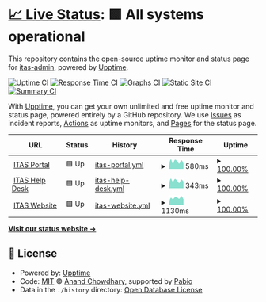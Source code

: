 # [📈 Live Status](https://itas-admin.github.io/upptime): <!--live status--> **🟩 All systems operational**

This repository contains the open-source uptime monitor and status page for [itas-admin](https:..www,itas,ca), powered by [Upptime](https://github.com/upptime/upptime).

[![Uptime CI](https://github.com/itas-admin/upptime/workflows/Uptime%20CI/badge.svg)](https://github.com/itas-admin/upptime/actions?query=workflow%3A%22Uptime+CI%22)
[![Response Time CI](https://github.com/itas-admin/upptime/workflows/Response%20Time%20CI/badge.svg)](https://github.com/itas-admin/upptime/actions?query=workflow%3A%22Response+Time+CI%22)
[![Graphs CI](https://github.com/itas-admin/upptime/workflows/Graphs%20CI/badge.svg)](https://github.com/itas-admin/upptime/actions?query=workflow%3A%22Graphs+CI%22)
[![Static Site CI](https://github.com/itas-admin/upptime/workflows/Static%20Site%20CI/badge.svg)](https://github.com/itas-admin/upptime/actions?query=workflow%3A%22Static+Site+CI%22)
[![Summary CI](https://github.com/itas-admin/upptime/workflows/Summary%20CI/badge.svg)](https://github.com/itas-admin/upptime/actions?query=workflow%3A%22Summary+CI%22)

With [Upptime](https://upptime.js.org), you can get your own unlimited and free uptime monitor and status page, powered entirely by a GitHub repository. We use [Issues](https://github.com/itas-admin/upptime/issues) as incident reports, [Actions](https://github.com/itas-admin/upptime/actions) as uptime monitors, and [Pages](https://itas-admin.github.io/upptime) for the status page.

<!--start: status pages-->
<!-- This summary is generated by Upptime (https://github.com/upptime/upptime) -->
<!-- Do not edit this manually, your changes will be overwritten -->
<!-- prettier-ignore -->
| URL | Status | History | Response Time | Uptime |
| --- | ------ | ------- | ------------- | ------ |
| <img alt="" src="https://icons.duckduckgo.com/ip3/portal.itas.ca.ico" height="13"> [ITAS Portal](https://portal.itas.ca) | 🟩 Up | [itas-portal.yml](https://github.com/itas-admin/upptime/commits/HEAD/history/itas-portal.yml) | <details><summary><img alt="Response time graph" src="./graphs/itas-portal/response-time-week.png" height="20"> 580ms</summary><br><a href="https://itas-admin.github.io/upptime/history/itas-portal"><img alt="Response time 683" src="https://img.shields.io/endpoint?url=https%3A%2F%2Fraw.githubusercontent.com%2Fitas-admin%2Fupptime%2FHEAD%2Fapi%2Fitas-portal%2Fresponse-time.json"></a><br><a href="https://itas-admin.github.io/upptime/history/itas-portal"><img alt="24-hour response time 416" src="https://img.shields.io/endpoint?url=https%3A%2F%2Fraw.githubusercontent.com%2Fitas-admin%2Fupptime%2FHEAD%2Fapi%2Fitas-portal%2Fresponse-time-day.json"></a><br><a href="https://itas-admin.github.io/upptime/history/itas-portal"><img alt="7-day response time 580" src="https://img.shields.io/endpoint?url=https%3A%2F%2Fraw.githubusercontent.com%2Fitas-admin%2Fupptime%2FHEAD%2Fapi%2Fitas-portal%2Fresponse-time-week.json"></a><br><a href="https://itas-admin.github.io/upptime/history/itas-portal"><img alt="30-day response time 605" src="https://img.shields.io/endpoint?url=https%3A%2F%2Fraw.githubusercontent.com%2Fitas-admin%2Fupptime%2FHEAD%2Fapi%2Fitas-portal%2Fresponse-time-month.json"></a><br><a href="https://itas-admin.github.io/upptime/history/itas-portal"><img alt="1-year response time 683" src="https://img.shields.io/endpoint?url=https%3A%2F%2Fraw.githubusercontent.com%2Fitas-admin%2Fupptime%2FHEAD%2Fapi%2Fitas-portal%2Fresponse-time-year.json"></a></details> | <details><summary><a href="https://itas-admin.github.io/upptime/history/itas-portal">100.00%</a></summary><a href="https://itas-admin.github.io/upptime/history/itas-portal"><img alt="All-time uptime 99.10%" src="https://img.shields.io/endpoint?url=https%3A%2F%2Fraw.githubusercontent.com%2Fitas-admin%2Fupptime%2FHEAD%2Fapi%2Fitas-portal%2Fuptime.json"></a><br><a href="https://itas-admin.github.io/upptime/history/itas-portal"><img alt="24-hour uptime 100.00%" src="https://img.shields.io/endpoint?url=https%3A%2F%2Fraw.githubusercontent.com%2Fitas-admin%2Fupptime%2FHEAD%2Fapi%2Fitas-portal%2Fuptime-day.json"></a><br><a href="https://itas-admin.github.io/upptime/history/itas-portal"><img alt="7-day uptime 100.00%" src="https://img.shields.io/endpoint?url=https%3A%2F%2Fraw.githubusercontent.com%2Fitas-admin%2Fupptime%2FHEAD%2Fapi%2Fitas-portal%2Fuptime-week.json"></a><br><a href="https://itas-admin.github.io/upptime/history/itas-portal"><img alt="30-day uptime 99.95%" src="https://img.shields.io/endpoint?url=https%3A%2F%2Fraw.githubusercontent.com%2Fitas-admin%2Fupptime%2FHEAD%2Fapi%2Fitas-portal%2Fuptime-month.json"></a><br><a href="https://itas-admin.github.io/upptime/history/itas-portal"><img alt="1-year uptime 99.10%" src="https://img.shields.io/endpoint?url=https%3A%2F%2Fraw.githubusercontent.com%2Fitas-admin%2Fupptime%2FHEAD%2Fapi%2Fitas-portal%2Fuptime-year.json"></a></details>
| <img alt="" src="https://icons.duckduckgo.com/ip3/help.itas.ca.ico" height="13"> [ITAS Help Desk](https://help.itas.ca) | 🟩 Up | [itas-help-desk.yml](https://github.com/itas-admin/upptime/commits/HEAD/history/itas-help-desk.yml) | <details><summary><img alt="Response time graph" src="./graphs/itas-help-desk/response-time-week.png" height="20"> 343ms</summary><br><a href="https://itas-admin.github.io/upptime/history/itas-help-desk"><img alt="Response time 428" src="https://img.shields.io/endpoint?url=https%3A%2F%2Fraw.githubusercontent.com%2Fitas-admin%2Fupptime%2FHEAD%2Fapi%2Fitas-help-desk%2Fresponse-time.json"></a><br><a href="https://itas-admin.github.io/upptime/history/itas-help-desk"><img alt="24-hour response time 301" src="https://img.shields.io/endpoint?url=https%3A%2F%2Fraw.githubusercontent.com%2Fitas-admin%2Fupptime%2FHEAD%2Fapi%2Fitas-help-desk%2Fresponse-time-day.json"></a><br><a href="https://itas-admin.github.io/upptime/history/itas-help-desk"><img alt="7-day response time 343" src="https://img.shields.io/endpoint?url=https%3A%2F%2Fraw.githubusercontent.com%2Fitas-admin%2Fupptime%2FHEAD%2Fapi%2Fitas-help-desk%2Fresponse-time-week.json"></a><br><a href="https://itas-admin.github.io/upptime/history/itas-help-desk"><img alt="30-day response time 384" src="https://img.shields.io/endpoint?url=https%3A%2F%2Fraw.githubusercontent.com%2Fitas-admin%2Fupptime%2FHEAD%2Fapi%2Fitas-help-desk%2Fresponse-time-month.json"></a><br><a href="https://itas-admin.github.io/upptime/history/itas-help-desk"><img alt="1-year response time 428" src="https://img.shields.io/endpoint?url=https%3A%2F%2Fraw.githubusercontent.com%2Fitas-admin%2Fupptime%2FHEAD%2Fapi%2Fitas-help-desk%2Fresponse-time-year.json"></a></details> | <details><summary><a href="https://itas-admin.github.io/upptime/history/itas-help-desk">100.00%</a></summary><a href="https://itas-admin.github.io/upptime/history/itas-help-desk"><img alt="All-time uptime 93.76%" src="https://img.shields.io/endpoint?url=https%3A%2F%2Fraw.githubusercontent.com%2Fitas-admin%2Fupptime%2FHEAD%2Fapi%2Fitas-help-desk%2Fuptime.json"></a><br><a href="https://itas-admin.github.io/upptime/history/itas-help-desk"><img alt="24-hour uptime 100.00%" src="https://img.shields.io/endpoint?url=https%3A%2F%2Fraw.githubusercontent.com%2Fitas-admin%2Fupptime%2FHEAD%2Fapi%2Fitas-help-desk%2Fuptime-day.json"></a><br><a href="https://itas-admin.github.io/upptime/history/itas-help-desk"><img alt="7-day uptime 100.00%" src="https://img.shields.io/endpoint?url=https%3A%2F%2Fraw.githubusercontent.com%2Fitas-admin%2Fupptime%2FHEAD%2Fapi%2Fitas-help-desk%2Fuptime-week.json"></a><br><a href="https://itas-admin.github.io/upptime/history/itas-help-desk"><img alt="30-day uptime 100.00%" src="https://img.shields.io/endpoint?url=https%3A%2F%2Fraw.githubusercontent.com%2Fitas-admin%2Fupptime%2FHEAD%2Fapi%2Fitas-help-desk%2Fuptime-month.json"></a><br><a href="https://itas-admin.github.io/upptime/history/itas-help-desk"><img alt="1-year uptime 93.76%" src="https://img.shields.io/endpoint?url=https%3A%2F%2Fraw.githubusercontent.com%2Fitas-admin%2Fupptime%2FHEAD%2Fapi%2Fitas-help-desk%2Fuptime-year.json"></a></details>
| <img alt="" src="https://icons.duckduckgo.com/ip3/www.itas.ca.ico" height="13"> [ITAS Website](https://www.itas.ca) | 🟩 Up | [itas-website.yml](https://github.com/itas-admin/upptime/commits/HEAD/history/itas-website.yml) | <details><summary><img alt="Response time graph" src="./graphs/itas-website/response-time-week.png" height="20"> 1130ms</summary><br><a href="https://itas-admin.github.io/upptime/history/itas-website"><img alt="Response time 1433" src="https://img.shields.io/endpoint?url=https%3A%2F%2Fraw.githubusercontent.com%2Fitas-admin%2Fupptime%2FHEAD%2Fapi%2Fitas-website%2Fresponse-time.json"></a><br><a href="https://itas-admin.github.io/upptime/history/itas-website"><img alt="24-hour response time 918" src="https://img.shields.io/endpoint?url=https%3A%2F%2Fraw.githubusercontent.com%2Fitas-admin%2Fupptime%2FHEAD%2Fapi%2Fitas-website%2Fresponse-time-day.json"></a><br><a href="https://itas-admin.github.io/upptime/history/itas-website"><img alt="7-day response time 1130" src="https://img.shields.io/endpoint?url=https%3A%2F%2Fraw.githubusercontent.com%2Fitas-admin%2Fupptime%2FHEAD%2Fapi%2Fitas-website%2Fresponse-time-week.json"></a><br><a href="https://itas-admin.github.io/upptime/history/itas-website"><img alt="30-day response time 1211" src="https://img.shields.io/endpoint?url=https%3A%2F%2Fraw.githubusercontent.com%2Fitas-admin%2Fupptime%2FHEAD%2Fapi%2Fitas-website%2Fresponse-time-month.json"></a><br><a href="https://itas-admin.github.io/upptime/history/itas-website"><img alt="1-year response time 1433" src="https://img.shields.io/endpoint?url=https%3A%2F%2Fraw.githubusercontent.com%2Fitas-admin%2Fupptime%2FHEAD%2Fapi%2Fitas-website%2Fresponse-time-year.json"></a></details> | <details><summary><a href="https://itas-admin.github.io/upptime/history/itas-website">100.00%</a></summary><a href="https://itas-admin.github.io/upptime/history/itas-website"><img alt="All-time uptime 99.17%" src="https://img.shields.io/endpoint?url=https%3A%2F%2Fraw.githubusercontent.com%2Fitas-admin%2Fupptime%2FHEAD%2Fapi%2Fitas-website%2Fuptime.json"></a><br><a href="https://itas-admin.github.io/upptime/history/itas-website"><img alt="24-hour uptime 100.00%" src="https://img.shields.io/endpoint?url=https%3A%2F%2Fraw.githubusercontent.com%2Fitas-admin%2Fupptime%2FHEAD%2Fapi%2Fitas-website%2Fuptime-day.json"></a><br><a href="https://itas-admin.github.io/upptime/history/itas-website"><img alt="7-day uptime 100.00%" src="https://img.shields.io/endpoint?url=https%3A%2F%2Fraw.githubusercontent.com%2Fitas-admin%2Fupptime%2FHEAD%2Fapi%2Fitas-website%2Fuptime-week.json"></a><br><a href="https://itas-admin.github.io/upptime/history/itas-website"><img alt="30-day uptime 100.00%" src="https://img.shields.io/endpoint?url=https%3A%2F%2Fraw.githubusercontent.com%2Fitas-admin%2Fupptime%2FHEAD%2Fapi%2Fitas-website%2Fuptime-month.json"></a><br><a href="https://itas-admin.github.io/upptime/history/itas-website"><img alt="1-year uptime 99.17%" src="https://img.shields.io/endpoint?url=https%3A%2F%2Fraw.githubusercontent.com%2Fitas-admin%2Fupptime%2FHEAD%2Fapi%2Fitas-website%2Fuptime-year.json"></a></details>

<!--end: status pages-->

[**Visit our status website →**](https://itas-admin.github.io/upptime)

## 📄 License

- Powered by: [Upptime](https://github.com/upptime/upptime)
- Code: [MIT](./LICENSE) © [Anand Chowdhary](https://anandchowdhary.com), supported by [Pabio](https://pabio.com)
- Data in the `./history` directory: [Open Database License](https://opendatacommons.org/licenses/odbl/1-0/)
